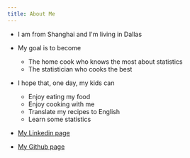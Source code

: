 ```yaml
---
title: About Me
---
```


* I am from Shanghai and I'm living in Dallas 

* My goal is to become

    - The home cook who knows the most about statistics
    - The statistician who cooks the best

* I hope that, one day, my kids can

    - Enjoy eating my food
    - Enjoy cooking with me
    - Translate my recipes to English
    - Learn some statistics

* [My Linkedin page](https://www.linkedin.com/in/yingbo-li-08321723/) 
* [My Github page](https://github.com/yingboli) 
    
